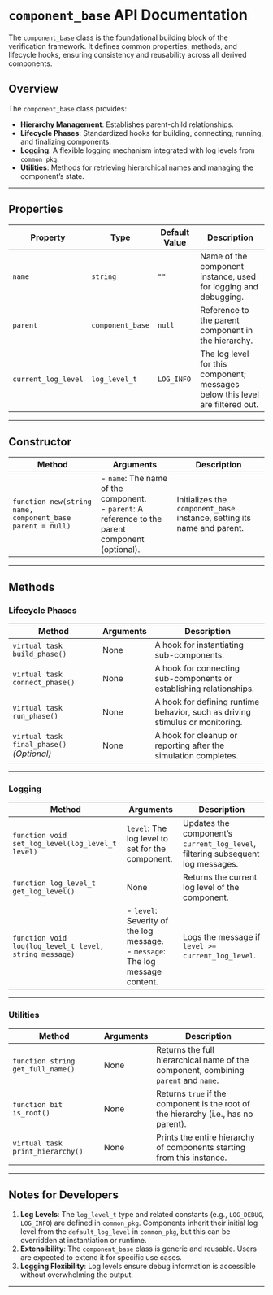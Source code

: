 
# `component_base` API Documentation

The `component_base` class is the foundational building block of the verification framework. It defines common properties, methods, and lifecycle hooks, ensuring consistency and reusability across all derived components.

## Overview
The `component_base` class provides:
- **Hierarchy Management**: Establishes parent-child relationships.
- **Lifecycle Phases**: Standardized hooks for building, connecting, running, and finalizing components.
- **Logging**: A flexible logging mechanism integrated with log levels from `common_pkg`.
- **Utilities**: Methods for retrieving hierarchical names and managing the component’s state.

---

## Properties

| **Property**        | **Type**          | **Default Value** | **Description**                                                                 |
|----------------------|-------------------|-------------------|---------------------------------------------------------------------------------|
| `name`              | `string`          | `""`              | Name of the component instance, used for logging and debugging.                |
| `parent`            | `component_base`  | `null`            | Reference to the parent component in the hierarchy.                            |
| `current_log_level` | `log_level_t`     | `LOG_INFO`        | The log level for this component; messages below this level are filtered out.  |

---

## Constructor

| **Method**  | **Arguments**                          | **Description**                                                                 |
|-------------|----------------------------------------|---------------------------------------------------------------------------------|
| `function new(string name, component_base parent = null)` | - `name`: The name of the component.<br> - `parent`: A reference to the parent component (optional). | Initializes the `component_base` instance, setting its name and parent. |

---

## Methods

### Lifecycle Phases

| **Method**             | **Arguments** | **Description**                                                                 |
|------------------------|---------------|---------------------------------------------------------------------------------|
| `virtual task build_phase()` | None          | A hook for instantiating sub-components.                                       |
| `virtual task connect_phase()` | None          | A hook for connecting sub-components or establishing relationships.            |
| `virtual task run_phase()`     | None          | A hook for defining runtime behavior, such as driving stimulus or monitoring.  |
| `virtual task final_phase()` *(Optional)* | None          | A hook for cleanup or reporting after the simulation completes.                |

---

### Logging

| **Method**                          | **Arguments**                            | **Description**                                                                 |
|-------------------------------------|------------------------------------------|---------------------------------------------------------------------------------|
| `function void set_log_level(log_level_t level)` | `level`: The log level to set for the component. | Updates the component’s `current_log_level`, filtering subsequent log messages. |
| `function log_level_t get_log_level()` | None                                     | Returns the current log level of the component.                                |
| `function void log(log_level_t level, string message)` | - `level`: Severity of the log message.<br>- `message`: The log message content. | Logs the message if `level >= current_log_level`.                              |

---

### Utilities

| **Method**                          | **Arguments**                            | **Description**                                                                 |
|-------------------------------------|------------------------------------------|---------------------------------------------------------------------------------|
| `function string get_full_name()`   | None                                     | Returns the full hierarchical name of the component, combining `parent` and `name`. |
| `function bit is_root()`            | None                                     | Returns `true` if the component is the root of the hierarchy (i.e., has no parent). |
| `virtual task print_hierarchy()`    | None                                     | Prints the entire hierarchy of components starting from this instance.         |

---

## Notes for Developers
1. **Log Levels**: The `log_level_t` type and related constants (e.g., `LOG_DEBUG`, `LOG_INFO`) are defined in `common_pkg`. Components inherit their initial log level from the `default_log_level` in `common_pkg`, but this can be overridden at instantiation or runtime.
2. **Extensibility**: The `component_base` class is generic and reusable. Users are expected to extend it for specific use cases.
3. **Logging Flexibility**: Log levels ensure debug information is accessible without overwhelming the output.

---
